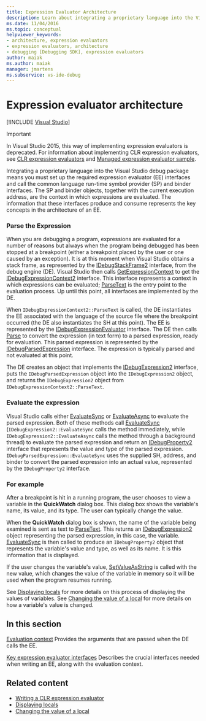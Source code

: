 ```yaml
---
title: Expression Evaluator Architecture
description: Learn about integrating a proprietary language into the Visual Studio debug package, including expression evaluator and symbol provider/binder interfaces.
ms.date: 11/04/2016
ms.topic: conceptual
helpviewer_keywords:
- architecture, expression evaluators
- expression evaluators, architecture
- debugging [Debugging SDK], expression evaluators
author: maiak
ms.author: maiak
manager: jmartens
ms.subservice: vs-ide-debug
---
```

# Expression evaluator architecture

 [!INCLUDE [Visual Studio](~/includes/applies-to-version/vs-windows-only.md)]
> [!IMPORTANT]
> In Visual Studio 2015, this way of implementing expression evaluators is deprecated. For information about implementing CLR expression evaluators, see [CLR expression evaluators](https://github.com/Microsoft/ConcordExtensibilitySamples/wiki/CLR-Expression-Evaluators) and [Managed expression evaluator sample](https://github.com/Microsoft/ConcordExtensibilitySamples/wiki/Managed-Expression-Evaluator-Sample).

 Integrating a proprietary language into the Visual Studio debug package means you must set up the required expression evaluator (EE) interfaces and call the common language run-time symbol provider (SP) and binder interfaces. The SP and binder objects, together with the current execution address, are the context in which expressions are evaluated. The information that these interfaces produce and consume represents the key concepts in the architecture of an EE.

### Parse the Expression
 When you are debugging a program, expressions are evaluated for a number of reasons but always when the program being debugged has been stopped at a breakpoint (either a breakpoint placed by the user or one caused by an exception). It is at this moment when Visual Studio obtains a stack frame, as represented by the [IDebugStackFrame2](../../extensibility/debugger/reference/idebugstackframe2.md) interface, from the debug engine (DE). Visual Studio then calls [GetExpressionContext](../../extensibility/debugger/reference/idebugstackframe2-getexpressioncontext.md) to get the [IDebugExpressionContext2](../../extensibility/debugger/reference/idebugexpressioncontext2.md) interface. This interface represents a context in which expressions can be evaluated; [ParseText](../../extensibility/debugger/reference/idebugexpressioncontext2-parsetext.md) is the entry point to the evaluation process. Up until this point, all interfaces are implemented by the DE.

 When `IDebugExpressionContext2::ParseText` is called, the DE instantiates the EE associated with the language of the source file where the breakpoint occurred (the DE also instantiates the SH at this point). The EE is represented by the [IDebugExpressionEvaluator](../../extensibility/debugger/reference/idebugexpressionevaluator.md) interface. The DE then calls [Parse](../../extensibility/debugger/reference/idebugexpressionevaluator-parse.md) to convert the expression (in text form) to a parsed expression, ready for evaluation. This parsed expression is represented by the [IDebugParsedExpression](../../extensibility/debugger/reference/idebugparsedexpression.md) interface. The expression is typically parsed and not evaluated at this point.

 The DE creates an object that implements the [IDebugExpression2](../../extensibility/debugger/reference/idebugexpression2.md) interface, puts the `IDebugParsedExpression` object into the `IDebugExpression2` object, and returns the `IDebugExpression2` object from `IDebugExpressionContext2::ParseText`.

### Evaluate the expression
 Visual Studio calls either [EvaluateSync](../../extensibility/debugger/reference/idebugexpression2-evaluatesync.md) or [EvaluateAsync](../../extensibility/debugger/reference/idebugexpression2-evaluateasync.md) to evaluate the parsed expression. Both of these methods call [EvaluateSync](../../extensibility/debugger/reference/idebugparsedexpression-evaluatesync.md) (`IDebugExpression2::EvaluateSync` calls the method immediately, while `IDebugExpression2::EvaluateAsync` calls the method through a background thread) to evaluate the parsed expression and return an [IDebugProperty2](../../extensibility/debugger/reference/idebugproperty2.md) interface that represents the value and type of the parsed expression. `IDebugParsedExpression::EvaluateSync` uses the supplied SH, address, and binder to convert the parsed expression into an actual value, represented by the `IDebugProperty2` interface.

### For example
 After a breakpoint is hit in a running program, the user chooses to view a variable in the **QuickWatch** dialog box. This dialog box shows the variable's name, its value, and its type. The user can typically change the value.

 When the **QuickWatch** dialog box is shown, the name of the variable being examined is sent as text to [ParseText](../../extensibility/debugger/reference/idebugexpressioncontext2-parsetext.md). This returns an [IDebugExpression2](../../extensibility/debugger/reference/idebugexpression2.md) object representing the parsed expression, in this case, the variable. [EvaluateSync](../../extensibility/debugger/reference/idebugexpression2-evaluatesync.md) is then called to produce an `IDebugProperty2` object that represents the variable's value and type, as well as its name. It is this information that is displayed.

 If the user changes the variable's value, [SetValueAsString](../../extensibility/debugger/reference/idebugproperty2-setvalueasstring.md) is called with the new value, which changes the value of the variable in memory so it will be used when the program resumes running.

 See [Displaying locals](../../extensibility/debugger/displaying-locals.md) for more details on this process of displaying the values of variables. See [Changing the value of a local](../../extensibility/debugger/changing-the-value-of-a-local.md) for more details on how a variable's value is changed.

## In this section
 [Evaluation context](../../extensibility/debugger/evaluation-context.md)
 Provides the arguments that are passed when the DE calls the EE.

 [Key expression evaluator interfaces](../../extensibility/debugger/key-expression-evaluator-interfaces.md)
 Describes the crucial interfaces needed when writing an EE, along with the evaluation context.

## Related content
- [Writing a CLR expression evaluator](../../extensibility/debugger/writing-a-common-language-runtime-expression-evaluator.md)
- [Displaying locals](../../extensibility/debugger/displaying-locals.md)
- [Changing the value of a local](../../extensibility/debugger/changing-the-value-of-a-local.md)
